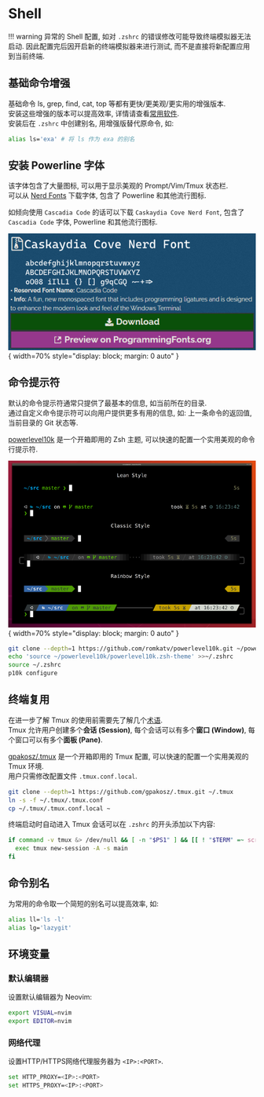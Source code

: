 # Shell

!!! warning
    异常的 Shell 配置, 如对 `.zshrc` 的错误修改可能导致终端模拟器无法启动. 因此配置完后因开启新的终端模拟器来进行测试, 而不是直接将新配置应用到当前终端.

## 基础命令增强

基础命令 ls, grep, find, cat, top 等都有更快/更美观/更实用的增强版本.  
安装这些增强的版本可以提高效率, 详情请查看[常用软件](../常用软件.md#终端).  
安装后在 `.zshrc` 中创建别名, 用增强版替代原命令, 如:

```sh
alias ls='exa' # 将 ls 作为 exa 的别名
```

## 安装 Powerline 字体

该字体包含了大量图标, 可以用于显示美观的 Prompt/Vim/Tmux 状态栏.  
可以从 [Nerd Fonts](https://www.nerdfonts.com/) 下载字体, 包含了 Powerline 和其他流行图标.

如倾向使用 `Cascadia Code` 的话可以下载 `Caskaydia Cove Nerd Font`, 包含了 `Cascadia Code` 字体, Powerline 和其他流行图标.

![](assets/caskaydia_cove_nerd_font.webp){ width=70% style="display: block; margin: 0 auto" }    

## 命令提示符

默认的命令提示符通常只提供了最基本的信息, 如当前所在的目录.  
通过自定义命令提示符可以向用户提供更多有用的信息, 如: 上一条命令的返回值, 当前目录的 Git 状态等.

[powerlevel10k](https://github.com/romkatv/powerlevel10k.git) 是一个开箱即用的 Zsh 主题, 可以快速的配置一个实用美观的命令行提示符.

![](assets/powerlevel10k.webp){ width=70% style="display: block; margin: 0 auto" }    

```sh
git clone --depth=1 https://github.com/romkatv/powerlevel10k.git ~/powerlevel10k
echo 'source ~/powerlevel10k/powerlevel10k.zsh-theme' >>~/.zshrc
source ~/.zshrc
p10k configure
```

## 终端复用

在进一步了解 Tmux 的使用前需要先了解几个[术语](https://github.com/tmux/tmux/wiki/Getting-Started#summary-of-terms).  
Tmux 允许用户创建多个**会话 (Session)**, 每个会话可以有多个**窗口 (Window)**, 每个窗口可以有多个**面板 (Pane)**.

[gpakosz/.tmux](https://github.com/gpakosz/.tmux) 是一个开箱即用的 Tmux 配置, 可以快速的配置一个实用美观的 Tmux 环境.  
用户只需修改配置文件 `.tmux.conf.local`.

```sh
git clone --depth=1 https://github.com/gpakosz/.tmux.git ~/.tmux
ln -s -f ~/.tmux/.tmux.conf
cp ~/.tmux/.tmux.conf.local ~
```

终端启动时自动进入 Tmux 会话可以在 `.zshrc` 的开头添加以下内容:

```sh
if command -v tmux &> /dev/null && [ -n "$PS1" ] && [[ ! "$TERM" =~ screen ]] && [[ ! "$TERM" =~ tmux ]] && [ -z "$TMUX" ]; then
  exec tmux new-session -A -s main
fi
```

## 命令别名

为常用的命令取一个简短的别名可以提高效率, 如:

```sh
alias ll='ls -l'
alias lg='lazygit'
```

## 环境变量

### 默认编辑器

设置默认编辑器为 Neovim:

```sh
export VISUAL=nvim
export EDITOR=nvim
```

### 网络代理

设置HTTP/HTTPS网络代理服务器为 `<IP>:<PORT>`.

```sh
set HTTP_PROXY=<IP>:<PORT>
set HTTPS_PROXY=<IP>:<PORT>
```

